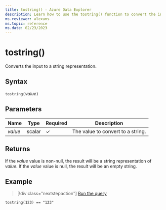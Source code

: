```yaml
---
title: tostring() - Azure Data Explorer
description: Learn how to use the tostring() function to convert the input value to a string representation.
ms.reviewer: alexans
ms.topic: reference
ms.date: 02/23/2023
---
```

# tostring()

Converts the input to a string representation.

## Syntax

`tostring(`*value*`)`

## Parameters

|Name|Type|Required|Description|
|--|--|--|--|
| *value* | scalar | &check; | The value to convert to a string.|

## Returns

If the *value* value is non-null, the result will be a string representation of *value*.
If the *value* value is null, the result will be an empty string.

## Example

> [!div class="nextstepaction"]
> <a href="https://dataexplorer.azure.com/clusters/help/databases/Samples?query=H4sIAAAAAAAAAysoyswrUSjJLy4BMtI1DI2MNRVsbRWUgAwlAFmZlSocAAAA" target="_blank">Run the query</a>

```kusto
tostring(123) == "123"
```
